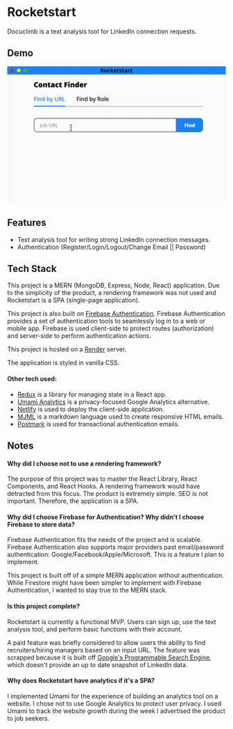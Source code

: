 # Rocketstart

Docuclimb is a text analysis tool for LinkedIn connection requests.

## Demo

![Rocketstart Demo](demo.gif)

## Features

- Text analysis tool for writing strong LinkedIn connection messages.
- Authentication (Register/Login/Logout/Change Email || Password)

## Tech Stack

This project is a MERN (MongoDB, Express, Node, React) application. Due to the simplicity of the product, a rendering framework was not used and Rocketstart is a SPA (single-page application).

This project is also built on [Firebase Authentication](https://firebase.google.com/). Firebase Authentication provides a set of authentication tools to seamlessly log in to a web or mobile app. Firebase is used client-side to protect routes (authorization) and server-side to perform authentication actions.

This project is hosted on a [Render](https://render.com/) server.

The application is styled in vanilla CSS.

#### Other tech used:

- [Redux](https://redux.js.org/) is a library for managing state in a React app.
- [Umami Analytics](https://umami.is/) is a privacy-focused Google Analytics alternative.
- [Netlify](https://www.netlify.com/) is used to deploy the client-side application.
- [MJML](https://mjml.io/) is a markdown language used to create responsive HTML emails.
- [Postmark](https://postmarkapp.com/) is used for transactional authentication emails.

## Notes

#### Why did I choose not to use a rendering framework?

The purpose of this project was to master the React Library, React Components, and React Hooks. A rendering framework would have detracted from this focus. The product is extremely simple. SEO is not important. Therefore, the application is a SPA.

#### Why did I choose Firebase for Authentication? Why didn't I choose Firebase to store data?

Firebase Authentication fits the needs of the project and is scalable. Firebase Authentication also supports major providers past email/password authentication: Google/Facebook/Apple/Microsoft. This is a feature I plan to implement.

This project is built off of a simple MERN application without authentication. While Firestore might have been simpler to implement with Firebase Authentication, I wanted to stay true to the MERN stack.

#### Is this project complete?

Rocketstart is currently a functional MVP. Users can sign up, use the text analysis tool, and perform basic functions with their account.

A paid feature was briefly considered to allow users the ability to find recruiters/hiring managers based on an input URL. The feature was scrapped because it is built off [Google's Programmable Search Engine](https://developers.google.com/custom-search/v1/site_restricted_api), which doesn't provide an up to date snapshot of LinkedIn data.

#### Why does Rocketstart have analytics if it's a SPA?

I implemented Umami for the experience of building an analytics tool on a website. I chose not to use Google Analytics to protect user privacy. I used Umami to track the website growth during the week I advertised the product to job seekers.